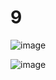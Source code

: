 # 9

![image](https://github.com/LeeMinGyu23/9/assets/117800561/47752a85-7b8f-4636-88c8-5931e396ba53)

![image](https://github.com/LeeMinGyu23/9/assets/117800561/4c300928-36b9-4447-8b9f-c0cba490fb69)

